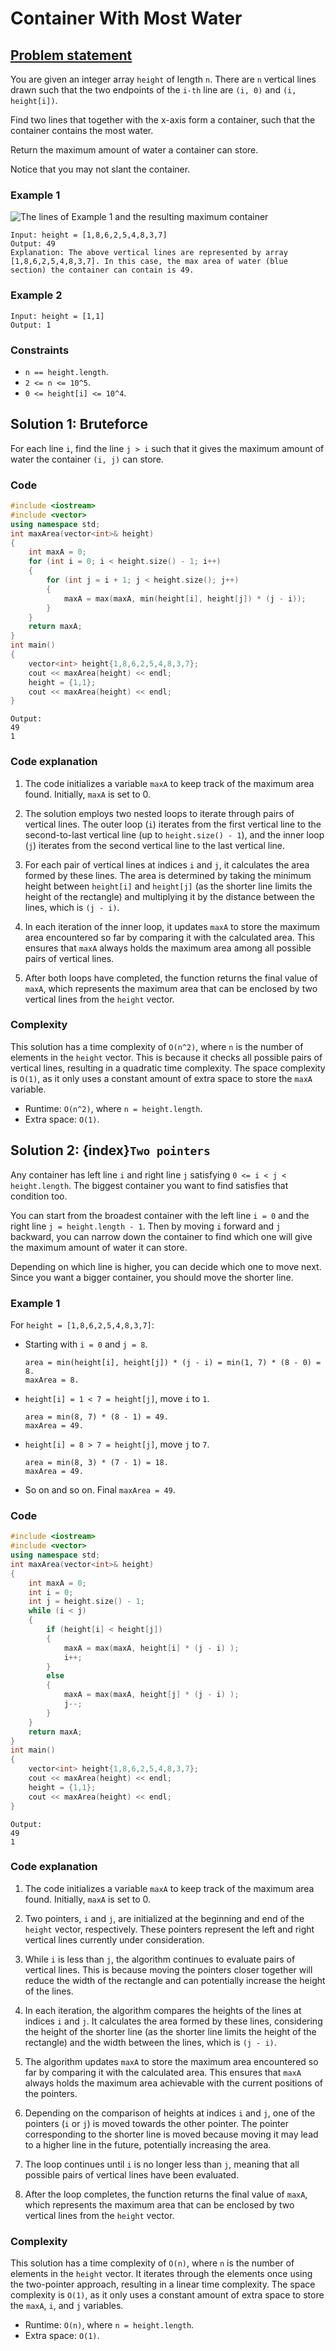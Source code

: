 # Container With Most Water

## [Problem statement](https://leetcode.com/problems/container-with-most-water/)

You are given an integer array `height` of length `n`. There are `n` vertical lines drawn such that the two endpoints of the `i-th` line are `(i, 0)` and `(i, height[i])`.

Find two lines that together with the x-axis form a container, such that the container contains the most water.

Return the maximum amount of water a container can store.

Notice that you may not slant the container.

 

### Example 1


![The lines of Example 1 and the resulting maximum container](08_TP_11_question_11.jpg)
```text
Input: height = [1,8,6,2,5,4,8,3,7]
Output: 49
Explanation: The above vertical lines are represented by array [1,8,6,2,5,4,8,3,7]. In this case, the max area of water (blue section) the container can contain is 49.
```

### Example 2
```text
Input: height = [1,1]
Output: 1
``` 

### Constraints

* `n == height.length`.
* `2 <= n <= 10^5`.
* `0 <= height[i] <= 10^4`.

## Solution 1: Bruteforce

For each line `i`, find the line `j > i` such that it gives the maximum amount of water the container `(i, j)` can store.

### Code

```cpp
#include <iostream>
#include <vector>
using namespace std;
int maxArea(vector<int>& height) 
{
    int maxA = 0;
    for (int i = 0; i < height.size() - 1; i++) 
    {
        for (int j = i + 1; j < height.size(); j++) 
        {
            maxA = max(maxA, min(height[i], height[j]) * (j - i));
        }
    }
    return maxA;
}
int main() 
{
    vector<int> height{1,8,6,2,5,4,8,3,7};
    cout << maxArea(height) << endl;
    height = {1,1};
    cout << maxArea(height) << endl;
}
```
```text
Output:
49
1
```

### Code explanation

1. The code initializes a variable `maxA` to keep track of the maximum area found. Initially, `maxA` is set to 0.

2. The solution employs two nested loops to iterate through pairs of vertical lines. The outer loop (`i`) iterates from the first vertical line to the second-to-last vertical line (up to `height.size() - 1`), and the inner loop (`j`) iterates from the second vertical line to the last vertical line.

3. For each pair of vertical lines at indices `i` and `j`, it calculates the area formed by these lines. The area is determined by taking the minimum height between `height[i]` and `height[j]` (as the shorter line limits the height of the rectangle) and multiplying it by the distance between the lines, which is `(j - i)`.

4. In each iteration of the inner loop, it updates `maxA` to store the maximum area encountered so far by comparing it with the calculated area. This ensures that `maxA` always holds the maximum area among all possible pairs of vertical lines.

5. After both loops have completed, the function returns the final value of `maxA`, which represents the maximum area that can be enclosed by two vertical lines from the `height` vector.

### Complexity
This solution has a time complexity of `O(n^2)`, where `n` is the number of elements in the `height` vector. This is because it checks all possible pairs of vertical lines, resulting in a quadratic time complexity. The space complexity is `O(1)`, as it only uses a constant amount of extra space to store the `maxA` variable.

* Runtime: `O(n^2)`, where `n = height.length`.
* Extra space: `O(1)`.

## Solution 2: {index}`Two pointers`

Any container has left line `i` and right line `j` satisfying `0 <= i < j < height.length`. The biggest container you want to find satisfies that condition too.

You can start from the broadest container with the left line `i = 0` and the right line `j = height.length - 1`. Then by moving `i` forward and `j` backward, you can narrow down the container to find which one will give the maximum amount of water it can store.

Depending on which line is higher, you can decide which one to move next. Since you want a bigger container, you should move the shorter line.

### Example 1
For `height = [1,8,6,2,5,4,8,3,7]`:
- Starting with `i = 0` and `j = 8`.

    ```text
    area = min(height[i], height[j]) * (j - i) = min(1, 7) * (8 - 0) = 8.
    maxArea = 8.
    ```
- `height[i] = 1 < 7 = height[j]`, move `i` to `1`.

    ```text
    area = min(8, 7) * (8 - 1) = 49.
    maxArea = 49.
    ```
- `height[i] = 8 > 7 = height[j]`, move `j` to `7`.

    ```text
    area = min(8, 3) * (7 - 1) = 18.
    maxArea = 49.
    ```
- So on and so on. Final `maxArea = 49`.

### Code

```cpp
#include <iostream>
#include <vector>
using namespace std;
int maxArea(vector<int>& height) 
{
    int maxA = 0;
    int i = 0;
    int j = height.size() - 1;
    while (i < j) 
    {
        if (height[i] < height[j]) 
        {
            maxA = max(maxA, height[i] * (j - i) );
            i++;
        } 
        else 
        {
            maxA = max(maxA, height[j] * (j - i) );
            j--;
        }
    }
    return maxA;
}
int main() 
{
    vector<int> height{1,8,6,2,5,4,8,3,7};
    cout << maxArea(height) << endl;
    height = {1,1};
    cout << maxArea(height) << endl;
}
```
```text
Output:
49
1
```

### Code explanation

1. The code initializes a variable `maxA` to keep track of the maximum area found. Initially, `maxA` is set to 0.

2. Two pointers, `i` and `j`, are initialized at the beginning and end of the `height` vector, respectively. These pointers represent the left and right vertical lines currently under consideration.

3. While `i` is less than `j`, the algorithm continues to evaluate pairs of vertical lines. This is because moving the pointers closer together will reduce the width of the rectangle and can potentially increase the height of the lines.

4. In each iteration, the algorithm compares the heights of the lines at indices `i` and `j`. It calculates the area formed by these lines, considering the height of the shorter line (as the shorter line limits the height of the rectangle) and the width between the lines, which is `(j - i)`.

5. The algorithm updates `maxA` to store the maximum area encountered so far by comparing it with the calculated area. This ensures that `maxA` always holds the maximum area achievable with the current positions of the pointers.

6. Depending on the comparison of heights at indices `i` and `j`, one of the pointers (`i` or `j`) is moved towards the other pointer. The pointer corresponding to the shorter line is moved because moving it may lead to a higher line in the future, potentially increasing the area.

7. The loop continues until `i` is no longer less than `j`, meaning that all possible pairs of vertical lines have been evaluated.

8. After the loop completes, the function returns the final value of `maxA`, which represents the maximum area that can be enclosed by two vertical lines from the `height` vector.


### Complexity

This solution has a time complexity of `O(n)`, where `n` is the number of elements in the `height` vector. It iterates through the elements once using the two-pointer approach, resulting in a linear time complexity. The space complexity is `O(1)`, as it only uses a constant amount of extra space to store the `maxA`, `i`, and `j` variables.

* Runtime: `O(n)`, where `n = height.length`.
* Extra space: `O(1)`.
